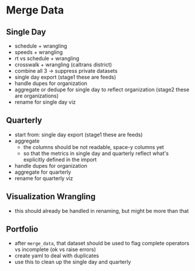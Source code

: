 # Merge Data

## Single Day
* schedule + wrangling
* speeds + wrangling
* rt vs schedule + wrangling
* crosswalk + wrangling (caltrans district)
* combine all 3 -> suppress private datasets
* single day export (stage1 these are feeds)
* handle dupes for organization 
* aggregate or dedupe for single day to reflect organization (stage2 these are organizations)
* rename for single day viz

## Quarterly
* start from: single day export (stage1 these are feeds)
* aggregate
   * the columns should be not readable, space-y columns yet
   * so that the metrics in single day and quarterly reflect what's explicitly defined in the import
* handle dupes for organization
* aggregate for quarterly
* rename for quarterly viz

## Visualization Wrangling
* this should already be handled in renaming, but might be more than that


## Portfolio
* after `merge_data`, that dataset should be used to flag complete operators vs incomplete (ok vs raise errors)
* create yaml to deal with duplicates
* use this to clean up the single day and quarterly 
